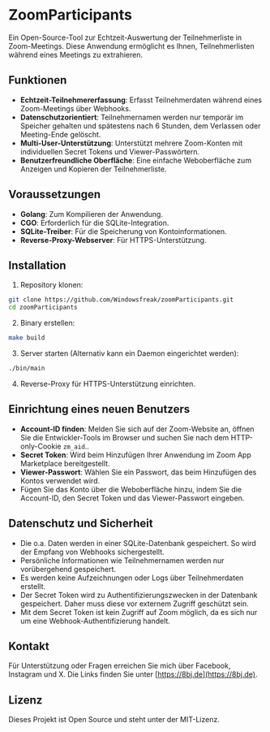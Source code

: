 # ZoomParticipants

Ein Open-Source-Tool zur Echtzeit-Auswertung der Teilnehmerliste in Zoom-Meetings. Diese Anwendung ermöglicht es Ihnen, Teilnehmerlisten während eines Meetings zu extrahieren.

## Funktionen

- **Echtzeit-Teilnehmererfassung**: Erfasst Teilnehmerdaten während eines Zoom-Meetings über Webhooks.
- **Datenschutzorientiert**: Teilnehmernamen werden nur temporär im Speicher gehalten und spätestens nach 6 Stunden, dem Verlassen oder Meeting-Ende gelöscht.
- **Multi-User-Unterstützung**: Unterstützt mehrere Zoom-Konten mit individuellen Secret Tokens und Viewer-Passwörtern.
- **Benutzerfreundliche Oberfläche**: Eine einfache Weboberfläche zum Anzeigen und Kopieren der Teilnehmerliste.

## Voraussetzungen

- **Golang**: Zum Kompilieren der Anwendung.
- **CGO**: Erforderlich für die SQLite-Integration.
- **SQLite-Treiber**: Für die Speicherung von Kontoinformationen.
- **Reverse-Proxy-Webserver**: Für HTTPS-Unterstützung.

## Installation

1. Repository klonen:

```bash
git clone https://github.com/Windowsfreak/zoomParticipants.git
cd zoomParticipants
```

2. Binary erstellen:

```bash
make build
```

3. Server starten (Alternativ kann ein Daemon eingerichtet werden):

```bash
./bin/main
```

4. Reverse-Proxy für HTTPS-Unterstützung einrichten.

## Einrichtung eines neuen Benutzers

- **Account-ID finden**: Melden Sie sich auf der Zoom-Website an, öffnen Sie die Entwickler-Tools im Browser und suchen Sie nach dem HTTP-only-Cookie `zm_aid`..
- **Secret Token**: Wird beim Hinzufügen Ihrer Anwendung im Zoom App Marketplace bereitgestellt.
- **Viewer-Passwort**: Wählen Sie ein Passwort, das beim Hinzufügen des Kontos verwendet wird.
- Fügen Sie das Konto über die Weboberfläche hinzu, indem Sie die Account-ID, den Secret Token und das Viewer-Passwort eingeben.

## Datenschutz und Sicherheit

- Die o.a. Daten werden in einer SQLite-Datenbank gespeichert. So wird der Empfang von Webhooks sichergestellt.
- Persönliche Informationen wie Teilnehmernamen werden nur vorübergehend gespeichert.
- Es werden keine Aufzeichnungen oder Logs über Teilnehmerdaten erstellt.
- Der Secret Token wird zu Authentifizierungszwecken in der Datenbank gespeichert. Daher muss diese vor externem Zugriff geschützt sein.
- Mit dem Secret Token ist kein Zugriff auf Zoom möglich, da es sich nur um eine Webhook-Authentifizierung handelt.

## Kontakt

Für Unterstützung oder Fragen erreichen Sie mich über Facebook, Instagram und X. Die Links finden Sie unter [https://8bj.de](https://8bj.de).

## Lizenz

Dieses Projekt ist Open Source und steht unter der MIT-Lizenz.
